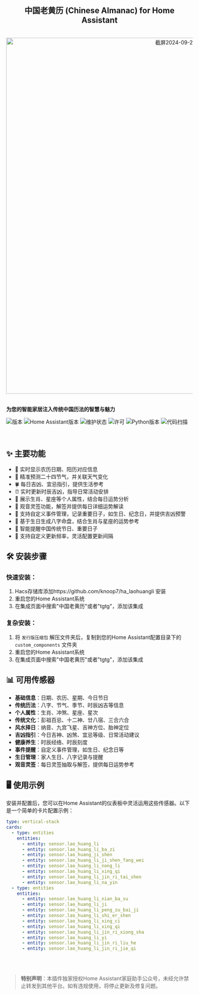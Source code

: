 <div align="center">
  


## 中国老黄历 (Chinese Almanac) for Home Assistant

<br>

<img width="960" alt="截屏2024-09-24 14 06 27" src="https://github.com/user-attachments/assets/2414840b-c860-4d49-b788-b25fbb51b0e5">

</div>
<br>


**为您的智能家居注入传统中国历法的智慧与魅力**
<br>

![版本](https://img.shields.io/badge/version-2024.10.26-blue.svg)
![Home Assistant版本](https://img.shields.io/badge/Hoe%20Assistant-2023.6.0+-yellow.svg)
![维护状态](https://img.shields.io/badge/维护-活跃-green.svg)
![许可](https://img.shields.io/badge/许可-MIT-brightgreen.svg)
![Python版本](https://img.shields.io/badge/Python-3.9+-blue.svg)
![代码扫描](https://img.shields.io/badge/代码扫描-通过-success)

<br>

## ✨ 主要功能

- 📅 实时显示农历日期、阳历对应信息
- 🌱 精准预测二十四节气，并关联天气变化
- 🍀 每日吉凶、宜忌指引，提供生活参考
- ⏰ 实时更新时辰吉凶，指导日常活动安排
- 🐲 展示生肖、星座等个人属性，结合每日运势分析
- 🐉 观音灵签功能，解签并提供每日详细运势解读
- 🎯 支持自定义事件管理，记录重要日子，如生日、纪念日，并提供吉凶预警
- 🎂 基于生日生成八字命盘，结合生肖与星座的运势参考
- 🎉 智能提醒中国传统节日、重要日子
- 📡 支持自定义更新频率，灵活配置更新间隔
  
## 🛠 安装步骤

### 快速安装：
1. Hacs存储库添加https://github.com/knoop7/ha_laohuangli 安装
2. 重启您的Home Assistant系统
3. 在集成页面中搜索"中国老黄历"或者"tgtg"，添加该集成

### 复杂安装：
1. 将 `发行版压缩包` 解压文件夹后，复制到您的Home Assistant配置目录下的 `custom_components` 文件夹
2. 重启您的Home Assistant系统
3. 在集成页面中搜索"中国老黄历"或者"tgtg"，添加该集成

## 📊 可用传感器

- **基础信息**：日期、农历、星期、今日节日
- **传统历法**：八字、节气、季节、时辰凶吉等信息
- **个人属性**：生肖、冲煞、星座、星次
- **传统文化**：彭祖百忌、十二神、廿八宿、三合六合
- **风水择日**：纳音、九宫飞星、吉神方位、胎神定位
- **吉凶指引**：今日吉神、凶煞、宜忌等级、日常活动建议
- **健康养生**：时辰经络、时辰刻度
- **事件提醒**：自定义事件管理，如生日、纪念日等
- **生日管理**：家人生日、八字记录与提醒
- **观音灵签**：每日灵签抽取与解签，提供每日运势参考

## 🖥 使用示例

安装并配置后，您可以在Home Assistant的仪表板中灵活运用这些传感器。以下是一个简单的卡片配置示例：

```yaml
type: vertical-stack
cards:
  - type: entities
    entities:
      - entity: sensor.lao_huang_li
      - entity: sensor.lao_huang_li_ba_zi
      - entity: sensor.lao_huang_ji_shen
      - entity: sensor.lao_huang_li_ji_shen_fang_wei
      - entity: sensor.lao_huang_li_nong_li
      - entity: sensor.lao_huang_li_xing_qi
      - entity: sensor.lao_huang_li_jin_ri_tai_shen
      - entity: sensor.lao_huang_li_na_yin
  - type: entities
    entities:
      - entity: sensor.lao_huang_li_nian_ba_su
      - entity: sensor.lao_huang_li_ji
      - entity: sensor.lao_huang_li_peng_zu_bai_ji
      - entity: sensor.lao_huang_li_shi_er_shen
      - entity: sensor.lao_huang_li_xing_ci
      - entity: sensor.lao_huang_li_xing_qi
      - entity: sensor.lao_huang_li_jin_ri_xiong_sha
      - entity: sensor.lao_huang_li_yi
      - entity: sensor.lao_huang_li_jin_ri_liu_he
      - entity: sensor.lao_huang_li_jin_ri_jie_qi
```


<br>
<br>

> **特别声明**：本插件独家授权Home Assistant家庭助手公众号，未经允许禁止转发到其他平台。如有违规使用，将停止更新及修复问题。


